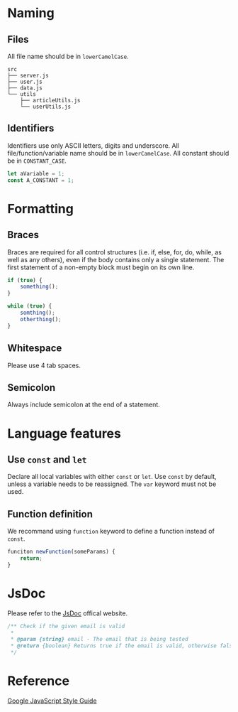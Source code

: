 # Naming
## Files
All file name should be in `lowerCamelCase`.
```
src
├── server.js
├── user.js
├── data.js
└── utils
    ├── articleUtils.js
    └── userUtils.js
```

## Identifiers
Identifiers use only ASCII letters, digits and underscore. All file/function/variable name should be in `lowerCamelCase`. All constant should be in `CONSTANT_CASE`.
```js
let aVariable = 1;
const A_CONSTANT = 1;
```

# Formatting
## Braces
Braces are required for all control structures (i.e. if, else, for, do, while, as well as any others), even if the body contains only a single statement. The first statement of a non-empty block must begin on its own line.
```js
if (true) {
    something();
}

while (true) {
    somthing();
    otherthing();
}
```

## Whitespace
Please use 4 tab spaces.

## Semicolon
Always include semicolon at the end of a statement.

# Language features
## Use `const` and `let`
Declare all local variables with either `const` or `let`. Use `const` by default, unless a variable needs to be reassigned. The `var` keyword must not be used.

## Function definition
We recommand using `function` keyword to define a function instead of `const`.
```js
funciton newFunction(someParams) {
    return;
}
```

# JsDoc
Please refer to the [JsDoc](https://jsdoc.app/) offical website.
```js
/** Check if the given email is valid
 *
 * @param {string} email - The email that is being tested
 * @return {boolean} Returns true if the email is valid, otherwise false
 */
```

# Reference
[Google JavaScript Style Guide](https://google.github.io/styleguide/jsguide.html)